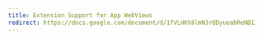 ```yaml
---
title: Extension Support for App WebViews
redirect: https://docs.google.com/document/d/1fVLHKh8lmN3rQDyueabReNB11DU0kGmx8UVyeZvmmHc/edit#
---
```

